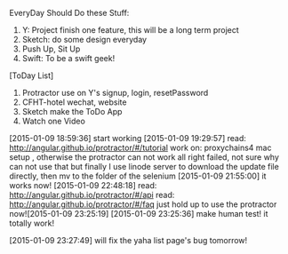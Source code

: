EveryDay Should Do these Stuff:
1. Y: Project finish one feature, this will be a long term project
2. Sketch: do some design everyday
3. Push Up, Sit Up
4. Swift: To be a swift geek!

[ToDay List]
1. Protractor use on Y's signup, login, resetPassword
2. CFHT-hotel wechat, website
3. Sketch make the ToDo App
4. Watch one Video

[2015-01-09 18:59:36] start working
[2015-01-09 19:29:57] read: http://angular.github.io/protractor/#/tutorial
  work on: proxychains4 mac setup , otherwise the protractor can not work all right
  failed, not sure why can not use that
  but finally I use linode server to download the update file directly, then mv to the folder of the selenium [2015-01-09 21:55:00]
  it works now! [2015-01-09 22:48:18]
  read: http://angular.github.io/protractor/#/api
  read: http://angular.github.io/protractor/#/faq
just hold up to use the protractor now![2015-01-09 23:25:19]
[2015-01-09 23:25:36] make human test! it totally work!

[2015-01-09 23:27:49]  will fix the yaha list page's bug tomorrow!
